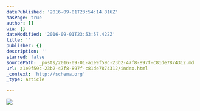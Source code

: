 ```yaml
---
datePublished: '2016-09-01T23:54:14.816Z'
hasPage: true
author: []
via: {}
dateModified: '2016-09-01T23:53:57.422Z'
title: ''
publisher: {}
description: ''
starred: false
sourcePath: _posts/2016-09-01-a1e9f59c-23b2-47f8-897f-c81de7874312.md
url: a1e9f59c-23b2-47f8-897f-c81de7874312/index.html
_context: 'http://schema.org'
_type: Article

---
```

![](https://the-grid-user-content.s3-us-west-2.amazonaws.com/0775d3f2-a7ea-4058-9f19-664263a598f5.jpg)
